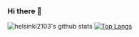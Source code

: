 ### Hi there 👋

<!--
**helsinki2103/helsinki2103** is a ✨ _special_ ✨ repository because its `README.md` (this file) appears on your GitHub profile.

Here are some ideas to get you started:

- 🔭 I’m currently working on ...
- 🌱 I’m currently learning ...
- 👯 I’m looking to collaborate on ...
- 🤔 I’m looking for help with ...
- 💬 Ask me about ...
- 📫 How to reach me: ...
- 😄 Pronouns: ...
- ⚡ Fun fact: ...
-->

![helsinki2103's github stats](https://github-readme-stats.vercel.app/api?username=helsinki2103)
[![Top Langs](https://github-readme-stats.vercel.app/api/top-langs/?username=helsinki2103)](https://github.com/helsinki2103/cp)
